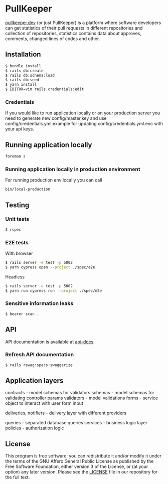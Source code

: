 # PullKeeper

[pullkeeper.dev](https://pullkeeper.dev) (or just PullKeeper) is a platform where software developers can get statistics of their pull requests in different repositories and collection of repositories, statistics contains data about approves, comments, changed lines of codes and other.

## Installation

```bash
$ bundle install
$ rails db:create
$ rails db:schema:load
$ rails db:seed
$ yarn install
$ EDITOR=vim rails credentials:edit
```

### Credentials

If you would like to run application locally or on your production server you need to generate new config/master.key and use config/credentials.yml.example for updating config/credentials.yml.enc with your api keys.

## Running application locally

```bash
foreman s
```

### Running application locally in production environment

For running production env locally you can call

```bash
bin/local-production
```

## Testing

### Unit tests

```bash
$ rspec
```

### E2E tests

With browser
```bash
$ rails server -e test -p 5002
$ yarn cypress open --project ./spec/e2e
```

Headless
```bash
$ rails server -e test -p 5002
$ yarn run cypress run --project ./spec/e2e
```

### Sensitive information leaks

```bash
$ bearer scan .
```

## API

API documentation is available at [api-docs](https://pullkeeper.dev/api-docs).

### Refresh API documentation

```bash
$ rails rswag:specs:swaggerize
```

## Application layers

contracts - model schemas for validators
schemas - model schemas for validating controller params
validators - model validations
forms - service object to interact with user form input

deliveries, notifiers - delivery layer with different providers

queries - separated database queries
services - business logic layer
policies - authorization logic

## License

This program is free software: you can redistribute it and/or modify it under the terms of the GNU Affero General Public License as published by the Free Software Foundation, either version 3 of the License, or (at your option) any later version. Please see the [LICENSE](./LICENSE.md) file in our repository for the full text.
